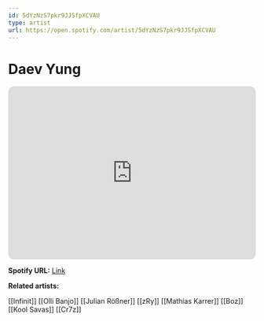 ```yaml
---
id: 5dYzNzS7pkr9JJSfpXCVAU
type: artist
url: https://open.spotify.com/artist/5dYzNzS7pkr9JJSfpXCVAU
---
```

# Daev Yung

<iframe style="border-radius:12px" src="https://open.spotify.com/embed/artist/5dYzNzS7pkr9JJSfpXCVAU" width="100%" height="352" frameBorder="0" allowfullscreen="" allow="autoplay; clipboard-write; encrypted-media; fullscreen; picture-in-picture" loading="lazy"></iframe>

**Spotify URL:** [Link](https://open.spotify.com/artist/5dYzNzS7pkr9JJSfpXCVAU)

**Related artists:**

[[Infinit]]
[[Olli Banjo]]
[[Julian Rößner]]
[[zRy]]
[[Mathias Karrer]]
[[Boz]]
[[Kool Savas]]
[[Cr7z]]
